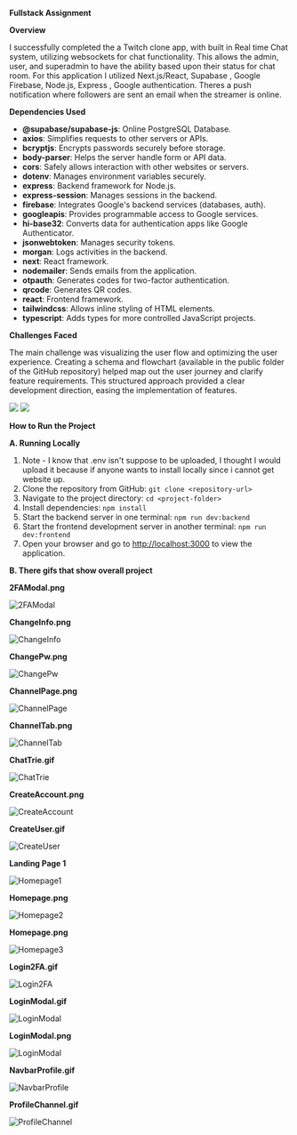 <p><strong>Fullstack Assignment</strong></p>

<p><strong>Overview</strong></p>

<p>I successfully completed the a Twitch clone app, with built in Real time Chat system, utilizing websockets for chat functionality. This allows the admin, user, and superadmin to have the ability based upon their status for chat room.
For this application I utilized Next.js/React, Supabase , Google Firebase, Node.js, Express , Google authentication. Theres a push notification where followers are sent an email when the streamer is online.

<p><strong>Dependencies Used</strong></p>

<ul>
  <li><strong>@supabase/supabase-js</strong>: Online PostgreSQL Database.</li>
  <li><strong>axios</strong>: Simplifies requests to other servers or APIs.</li>
  <li><strong>bcryptjs</strong>: Encrypts passwords securely before storage.</li>
  <li><strong>body-parser</strong>: Helps the server handle form or API data.</li>
  <li><strong>cors</strong>: Safely allows interaction with other websites or servers.</li>
  <li><strong>dotenv</strong>: Manages environment variables securely.</li>
  <li><strong>express</strong>: Backend framework for Node.js.</li>
  <li><strong>express-session</strong>: Manages sessions in the backend.</li>
  <li><strong>firebase</strong>: Integrates Google's backend services (databases, auth).</li>
  <li><strong>googleapis</strong>: Provides programmable access to Google services.</li>
  <li><strong>hi-base32</strong>: Converts data for authentication apps like Google Authenticator.</li>
  <li><strong>jsonwebtoken</strong>: Manages security tokens.</li>
  <li><strong>morgan</strong>: Logs activities in the backend.</li>
  <li><strong>next</strong>: React framework.</li>
  <li><strong>nodemailer</strong>: Sends emails from the application.</li>
  <li><strong>otpauth</strong>: Generates codes for two-factor authentication.</li>
  <li><strong>qrcode</strong>: Generates QR codes.</li>
  <li><strong>react</strong>: Frontend framework.</li>
  <li><strong>tailwindcss</strong>: Allows inline styling of HTML elements.</li>
  <li><strong>typescript</strong>: Adds types for more controlled JavaScript projects.</li>
</ul>

<p><strong>Challenges Faced</strong></p>

<p>The main challenge was visualizing the user flow and optimizing the user experience. Creating a schema and flowchart (available in the public folder of the GitHub repository) helped map out the user journey and clarify feature requirements. This structured approach provided a clear development direction, easing the implementation of features.</p>
<img src ="./public/Frontend.PNG"/>
<img src = "./public/Database%20schema.PNG"/>
<p><strong>How to Run the Project</strong></p>

<p><strong>A. Running Locally</strong></p>

<ol>
  <li> Note - I know that .env isn't suppose to be uploaded, I thought I would upload it because if anyone wants to install locally since i cannot get website up. </li>
  <li>Clone the repository from GitHub: <code>git clone &lt;repository-url&gt;</code></li>
  <li>Navigate to the project directory: <code>cd &lt;project-folder&gt;</code></li>
  <li>Install dependencies: <code>npm install</code></li>
  <li>Start the backend server in one terminal: <code>npm run dev:backend</code></li>
  <li>Start the frontend development server in another terminal: <code>npm run dev:frontend</code></li>
  <li>Open your browser and go to <a href="http://localhost:3000">http://localhost:3000</a> to view the application.</li>
</ol>

<p><strong>B. There gifs that show overall project </strong></p>

<p><strong>2FAModal.png</strong></p>
<img src="./public/images/2FAModal.png" alt="2FAModal" />

<p><strong>ChangeInfo.png</strong></p>
<img src="./public/Profile.png" alt="ChangeInfo" />

<p><strong>ChangePw.png</strong></p>
<img src="./public/ChangePw.png" alt="ChangePw" />

<p><strong>ChannelPage.png</strong></p>
<img src="./public/images/ChannelPage.png" alt="ChannelPage" />

<p><strong>ChannelTab.png</strong></p>
<img src="./public/images/ChannelTab.png" alt="ChannelTab" />

<p><strong>ChatTrie.gif</strong></p>
<img src="./public/images/ChatTrie.gif" alt="ChatTrie" />

<p><strong>CreateAccount.png</strong></p>
<img src="./public/images/CreateAccount.png" alt="CreateAccount" />

<p><strong>CreateUser.gif</strong></p>
<img src="./public/images/CreateUser.gif" alt="CreateUser" />

<p><strong>Landing Page 1</strong></p>
<img src="./public/LandingPage1.png" alt="Homepage1" />

<p><strong>Homepage.png</strong></p>
<img src="./public/LandingPage2.png" alt="Homepage2" />

<p><strong>Homepage.png</strong></p>
<img src="./public/LandingPage3.png" alt="Homepage3" />

<p><strong>Login2FA.gif</strong></p>
<img src="./public/images/Login2FA.gif" alt="Login2FA" />

<p><strong>LoginModal.gif</strong></p>
<img src="./public/images/LoginModal.gif" alt="LoginModal" />

<p><strong>LoginModal.png</strong></p>
<img src="./public/images/LoginModal.png" alt="LoginModal" />

<p><strong>NavbarProfile.gif</strong></p>
<img src="./public/images/NavbarProfile.gif" alt="NavbarProfile" />

<p><strong>ProfileChannel.gif</strong></p>
<img src="./public/images/ProfileChannel.gif" alt="ProfileChannel" />
